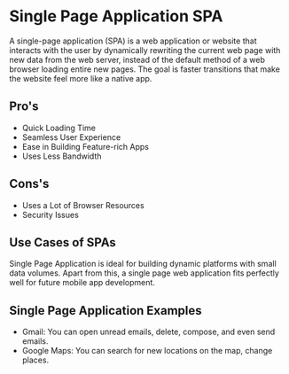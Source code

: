 
# Single Page Application SPA

A single-page application (SPA) is a web application or website that interacts with the user by dynamically rewriting the current web page with new data from the web server, instead of the default method of a web browser loading entire new pages. The goal is faster transitions that make the website feel more like a native app.



## Pro's

 - Quick Loading Time
 - Seamless User Experience
 - Ease in Building Feature-rich Apps
 - Uses Less Bandwidth

## Cons's

 - Uses a Lot of Browser Resources
 - Security Issues

## Use Cases of SPAs

Single Page Application is ideal for building dynamic platforms with small data volumes. Apart from this, a single page web application fits perfectly well for future mobile app development.

## Single Page Application Examples
- Gmail: You can open unread emails, delete, compose, and even send emails.
- Google Maps: You can search for new locations on the map, change places.




